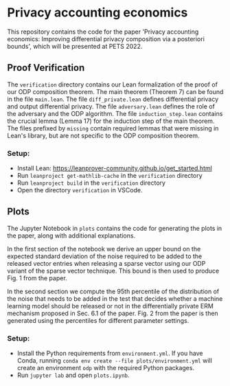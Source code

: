 # Privacy accounting economics

This repository contains the code for the paper 'Privacy accounting economics: Improving differential privacy composition via a posteriori bounds', which will be presented at PETS 2022.

## Proof Verification

The `verification` directory contains our Lean formalization of the proof of our ODP composition theorem. The main theorem (Theorem 7) can be found in the file `main.lean`. The file `diff_private.lean` defines differential privacy and output differential privacy. The file `adversary.lean` defines the role of the adversary and the ODP algorithm. The file `induction_step.lean` contains the crucial lemma (Lemma 17) for the induction step of the main theorem. The files prefixed by `missing` contain required lemmas that were missing in Lean's library, but are not specific to the ODP composition theorem.

### Setup:

* Install Lean: https://leanprover-community.github.io/get_started.html
* Run `leanproject get-mathlib-cache` in the `verification` directory
* Run `leanproject build` in the `verification` directory
* Open the directory `verification` in VSCode.

## Plots

The Jupyter Notebook in `plots` contains the code for generating the plots in the paper, along with additional explanations.

In the first section of the notebook we derive an upper bound on the expected standard deviation of the noise required to be added to the released vector entries when releasing a sparse vector using our ODP variant of the sparse vector technique. This bound is then used to produce Fig. 1 from the paper.

In the second section we compute the 95th percentile of the distribution of the noise that needs to be added in the test that decides whether a machine learning model should be released or not in the differentially private ERM mechanism proposed in Sec. 6.1 of the paper. Fig. 2 from the paper is then generated using the percentiles for different parameter settings.

### Setup:

* Install the Python requirements from `environment.yml`. If you have Conda, running `conda env create --file plots/environment.yml` will create an environment `odp` with the required Python packages.
* Run `jupyter lab` and open `plots.ipynb`.